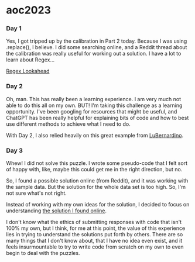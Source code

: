 # aoc2023

### Day 1

Yes, I got tripped up by the calibration in Part 2 today. Because I was using .replace(), I believe. I did some searching online, and a Reddit thread about the calibration was really useful for working out a solution. I have a lot to learn about Regex...

[Regex Lookahead](https://www.regular-expressions.info/lookaround.html)

### Day 2

Oh, man. This has really been a learning experience. I am very much not able to do this all on my own. BUT! I'm taking this challenge as a learning opportunity. I've been googling for resources that might be useful, and ChatGPT has been really helpful for explaining bits of code and how to best use different methods to achieve what I need to do.

With Day 2, I also relied heavily on this great example from [LuBernardino](https://github.com/LuBernardino/AdventOfCode/tree/main/2023/Day2).

### Day 3

Whew! I did not solve this puzzle. I wrote some pseudo-code that I felt sort of happy with, like, maybe this could get me in the right direction, but no.

So, I found a possible solution online (from Reddit), and it was working with the sample data. But the solution for the whole data set is too high. So, I'm not sure what's not right.

Instead of working with my own ideas for the solution, I decided to focus on understanding [the solution I found online](https://pastecode.io/s/gwa8u3bz).

I don't know what the ethics of submitting responses with code that isn't 100% my own, but I think, for me at this point, the value of this experience lies in trying to understand the solutions put forth by others. There are so many things that I don't know about, that I have no idea even exist, and it feels insurmountable to try to write code from scratch on my own to even begin to deal with the puzzles.
